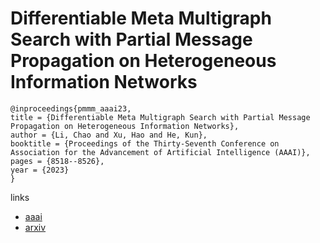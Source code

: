 # Differentiable Meta Multigraph Search with Partial Message Propagation on Heterogeneous Information Networks

```
@inproceedings{pmmm_aaai23,
title = {Differentiable Meta Multigraph Search with Partial Message Propagation on Heterogeneous Information Networks},
author = {Li, Chao and Xu, Hao and He, Kun},
booktitle = {Proceedings of the Thirty-Seventh Conference on Association for the Advancement of Artificial Intelligence (AAAI)},
pages = {8518--8526},
year = {2023}
}
```

links
- [aaai](https://ojs.aaai.org/index.php/AAAI/article/view/26026)
- [arxiv](https://arxiv.org/abs/2211.14752)
